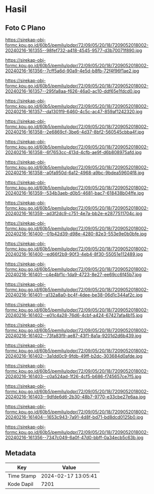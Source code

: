 # Hasil

## Foto C Plano

https://sirekap-obj-formc.kpu.go.id/60b5/pemilu/pdpr/72/09/05/20/18/7209052018002-20240216-161355--98fef732-a418-4545-9577-d3b70071f890.jpg

https://sirekap-obj-formc.kpu.go.id/60b5/pemilu/pdpr/72/09/05/20/18/7209052018002-20240216-161356--7cff5a6d-90a9-4e5d-b8fb-72f4f96f1ae2.jpg

https://sirekap-obj-formc.kpu.go.id/60b5/pemilu/pdpr/72/09/05/20/18/7209052018002-20240216-161357--295fa8aa-f626-46a0-ac10-ddf65e1fdcd0.jpg

https://sirekap-obj-formc.kpu.go.id/60b5/pemilu/pdpr/72/09/05/20/18/7209052018002-20240216-161357--da1301f9-6460-4c5c-ac47-859af1242320.jpg

https://sirekap-obj-formc.kpu.go.id/60b5/pemilu/pdpr/72/09/05/20/18/7209052018002-20240216-161358--2e6869cf-3be6-4d37-8bf2-560545cbba4f.jpg

https://sirekap-obj-formc.kpu.go.id/60b5/pemilu/pdpr/72/09/05/20/18/7209052018002-20240216-161358--6f7653cc-413d-4cfb-ae9f-d6b808975afd.jpg

https://sirekap-obj-formc.kpu.go.id/60b5/pemilu/pdpr/72/09/05/20/18/7209052018002-20240216-161358--a0fa950d-6a12-4968-a9bc-9bdea59604f8.jpg

https://sirekap-obj-formc.kpu.go.id/60b5/pemilu/pdpr/72/09/05/20/18/7209052018002-20240216-161359--534b3aeb-d0b5-4681-bac7-618438b04ffe.jpg

https://sirekap-obj-formc.kpu.go.id/60b5/pemilu/pdpr/72/09/05/20/18/7209052018002-20240216-161359--ad3f2dc9-c751-4e7a-bb2e-e2877511704c.jpg

https://sirekap-obj-formc.kpu.go.id/60b5/pemilu/pdpr/72/09/05/20/18/7209052018002-20240216-161400--01b42d39-d98e-4280-82e3-553e9e0b0bfe.jpg

https://sirekap-obj-formc.kpu.go.id/60b5/pemilu/pdpr/72/09/05/20/18/7209052018002-20240216-161400--ed66f2b9-90f3-4eb4-8f30-55051e112489.jpg

https://sirekap-obj-formc.kpu.go.id/60b5/pemilu/pdpr/72/09/05/20/18/7209052018002-20240216-161401--c4e4bf1c-1da9-4723-8e27-ee69cc6f45b7.jpg

https://sirekap-obj-formc.kpu.go.id/60b5/pemilu/pdpr/72/09/05/20/18/7209052018002-20240216-161401--a132a8a0-bc4f-4dee-be38-06d1c344af2c.jpg

https://sirekap-obj-formc.kpu.go.id/60b5/pemilu/pdpr/72/09/05/20/18/7209052018002-20240216-161402--e01c4a28-76d6-4cbf-a424-67427afa4b15.jpg

https://sirekap-obj-formc.kpu.go.id/60b5/pemilu/pdpr/72/09/05/20/18/7209052018002-20240216-161402--73fa83f9-ae87-43f1-8a1a-9201d2d6b439.jpg

https://sirekap-obj-formc.kpu.go.id/60b5/pemilu/pdpr/72/09/05/20/18/7209052018002-20240216-161402--3a1dd0c9-9fdb-49ff-b2dc-303684d0afde.jpg

https://sirekap-obj-formc.kpu.go.id/60b5/pemilu/pdpr/72/09/05/20/18/7209052018002-20240216-161403--c0a524ad-1f26-4cf5-b686-f745657ce7f5.jpg

https://sirekap-obj-formc.kpu.go.id/60b5/pemilu/pdpr/72/09/05/20/18/7209052018002-20240216-161403--9dfde6d6-2b30-48b7-9770-e33cbe27e6aa.jpg

https://sirekap-obj-formc.kpu.go.id/60b5/pemilu/pdpr/72/09/05/20/18/7209052018002-20240216-161404--1653c943-7a91-4d8f-bd71-bd8dcd0125b0.jpg

https://sirekap-obj-formc.kpu.go.id/60b5/pemilu/pdpr/72/09/05/20/18/7209052018002-20240216-161356--7347c049-6a0f-47d0-bbff-0a34ecb5c63b.jpg


## Metadata

| Key        | Value               |
| ---------- | ------------------- |
| Time Stamp | 2024-02-17 13:05:41 |
| Kode Dapil | 7201                |



